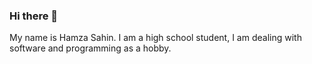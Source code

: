 ### Hi there 👋

My name is Hamza Sahin. I am a high school student, I am dealing with software and programming as a hobby.
